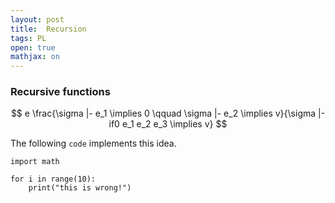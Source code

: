 ```yaml
---
layout: post
title:  Recursion
tags: PL
open: true
mathjax: on
---
```


### Recursive functions

$$ e \frac{\sigma |- e_1 \implies 0 \qquad \sigma |- e_2 \implies v}{\sigma |- if0 e_1 e_2 e_3 \implies v} $$

The following `code` implements this idea.
```
import math

for i in range(10):
    print("this is wrong!")
```